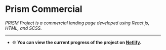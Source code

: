 # Prism Commercial
_PRISM Project is a commercial landing page developed using React.js, HTML, and SCSS._
***
* 🌐 **You can view the current progress of the project on [Netlify](https://dancing-faloodeh-b6d67c.netlify.app).**
